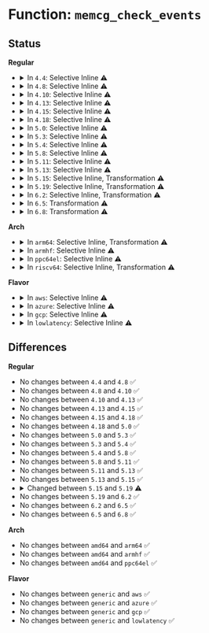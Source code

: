 # Function: <code>memcg_check_events</code>

## Status
<b>Regular</b>
<ul>
<li>
<details>
<summary>In <code>4.4</code>: Selective Inline ⚠️</summary>

```c
void memcg_check_events(struct mem_cgroup *memcg, struct page *page);
```

**Collision:** Unique Static

**Inline:** Selective

**Transformation:** False

**Instances:**

```
In mm/memcontrol.c (ffffffff811fcfe0)
Location: mm/memcontrol.c:793
Inline: True
Direct callers:
  - mm/memcontrol.c:mem_cgroup_move_account
  - mm/memcontrol.c:mem_cgroup_move_account
  - mm/memcontrol.c:uncharge_batch
  - mm/memcontrol.c:mem_cgroup_swapout
  - mm/memcontrol.c:mem_cgroup_commit_charge
```
**Symbols:**

```
ffffffff811fcfe0-ffffffff811fd266: memcg_check_events (STB_LOCAL)
```
</details>
</li>
<li>
<details>
<summary>In <code>4.8</code>: Selective Inline ⚠️</summary>

```c
void memcg_check_events(struct mem_cgroup *memcg, struct page *page);
```

**Collision:** Unique Static

**Inline:** Selective

**Transformation:** False

**Instances:**

```
In mm/memcontrol.c (ffffffff81220b20)
Location: mm/memcontrol.c:686
Inline: True
Direct callers:
  - mm/memcontrol.c:mem_cgroup_swapout
  - mm/memcontrol.c:mem_cgroup_migrate
  - mm/memcontrol.c:uncharge_batch
  - mm/memcontrol.c:mem_cgroup_commit_charge
  - mm/memcontrol.c:mem_cgroup_move_account
  - mm/memcontrol.c:mem_cgroup_move_account
```
**Symbols:**

```
ffffffff81220b20-ffffffff81220d27: memcg_check_events (STB_LOCAL)
```
</details>
</li>
<li>
<details>
<summary>In <code>4.10</code>: Selective Inline ⚠️</summary>

```c
void memcg_check_events(struct mem_cgroup *memcg, struct page *page);
```

**Collision:** Unique Static

**Inline:** Selective

**Transformation:** False

**Instances:**

```
In mm/memcontrol.c (ffffffff81233270)
Location: mm/memcontrol.c:688
Inline: True
Direct callers:
  - mm/memcontrol.c:mem_cgroup_swapout
  - mm/memcontrol.c:mem_cgroup_migrate
  - mm/memcontrol.c:uncharge_batch
  - mm/memcontrol.c:mem_cgroup_commit_charge
  - mm/memcontrol.c:mem_cgroup_move_account
  - mm/memcontrol.c:mem_cgroup_move_account
```
**Symbols:**

```
ffffffff81233270-ffffffff81233479: memcg_check_events (STB_LOCAL)
```
</details>
</li>
<li>
<details>
<summary>In <code>4.13</code>: Selective Inline ⚠️</summary>

```c
void memcg_check_events(struct mem_cgroup *memcg, struct page *page);
```

**Collision:** Unique Static

**Inline:** Selective

**Transformation:** False

**Instances:**

```
In mm/memcontrol.c (ffffffff8123eb50)
Location: mm/memcontrol.c:658
Inline: True
Direct callers:
  - mm/memcontrol.c:mem_cgroup_swapout
  - mm/memcontrol.c:mem_cgroup_migrate
  - mm/memcontrol.c:uncharge_batch
  - mm/memcontrol.c:mem_cgroup_commit_charge
  - mm/memcontrol.c:mem_cgroup_move_account
  - mm/memcontrol.c:mem_cgroup_move_account
```
**Symbols:**

```
ffffffff8123eb50-ffffffff8123ed5d: memcg_check_events (STB_LOCAL)
```
</details>
</li>
<li>
<details>
<summary>In <code>4.15</code>: Selective Inline ⚠️</summary>

```c
void memcg_check_events(struct mem_cgroup *memcg, struct page *page);
```

**Collision:** Unique Static

**Inline:** Selective

**Transformation:** False

**Instances:**

```
In mm/memcontrol.c (ffffffff8125e6d0)
Location: mm/memcontrol.c:672
Inline: True
Direct callers:
  - mm/memcontrol.c:mem_cgroup_swapout
  - mm/memcontrol.c:mem_cgroup_migrate
  - mm/memcontrol.c:uncharge_batch
  - mm/memcontrol.c:mem_cgroup_commit_charge
  - mm/memcontrol.c:mem_cgroup_move_account
  - mm/memcontrol.c:mem_cgroup_move_account
```
**Symbols:**

```
ffffffff8125e6d0-ffffffff8125e8d9: memcg_check_events (STB_LOCAL)
```
</details>
</li>
<li>
<details>
<summary>In <code>4.18</code>: Selective Inline ⚠️</summary>

```c
void memcg_check_events(struct mem_cgroup *memcg, struct page *page);
```

**Collision:** Unique Static

**Inline:** Selective

**Transformation:** False

**Instances:**

```
In mm/memcontrol.c (ffffffff812828d0)
Location: mm/memcontrol.c:643
Inline: True
Direct callers:
  - mm/memcontrol.c:mem_cgroup_swapout
  - mm/memcontrol.c:mem_cgroup_migrate
  - mm/memcontrol.c:uncharge_batch
  - mm/memcontrol.c:mem_cgroup_commit_charge
  - mm/memcontrol.c:mem_cgroup_move_account
  - mm/memcontrol.c:mem_cgroup_move_account
```
**Symbols:**

```
ffffffff812828d0-ffffffff81282add: memcg_check_events (STB_LOCAL)
```
</details>
</li>
<li>
<details>
<summary>In <code>5.0</code>: Selective Inline ⚠️</summary>

```c
void memcg_check_events(struct mem_cgroup *memcg, struct page *page);
```

**Collision:** Unique Static

**Inline:** Selective

**Transformation:** False

**Instances:**

```
In mm/memcontrol.c (ffffffff81296a70)
Location: mm/memcontrol.c:781
Inline: True
Direct callers:
  - mm/memcontrol.c:mem_cgroup_swapout
  - mm/memcontrol.c:mem_cgroup_migrate
  - mm/memcontrol.c:uncharge_batch
  - mm/memcontrol.c:mem_cgroup_commit_charge
  - mm/memcontrol.c:mem_cgroup_move_account
  - mm/memcontrol.c:mem_cgroup_move_account
```
**Symbols:**

```
ffffffff81296a70-ffffffff81296c7d: memcg_check_events (STB_LOCAL)
```
</details>
</li>
<li>
<details>
<summary>In <code>5.3</code>: Selective Inline ⚠️</summary>

```c
void memcg_check_events(struct mem_cgroup *memcg, struct page *page);
```

**Collision:** Unique Static

**Inline:** Selective

**Transformation:** False

**Instances:**

```
In mm/memcontrol.c (ffffffff812af550)
Location: mm/memcontrol.c:898
Inline: True
Direct callers:
  - mm/memcontrol.c:mem_cgroup_swapout
  - mm/memcontrol.c:mem_cgroup_migrate
  - mm/memcontrol.c:uncharge_batch
  - mm/memcontrol.c:mem_cgroup_commit_charge
  - mm/memcontrol.c:mem_cgroup_move_account
  - mm/memcontrol.c:mem_cgroup_move_account
```
**Symbols:**

```
ffffffff812af550-ffffffff812af769: memcg_check_events (STB_LOCAL)
```
</details>
</li>
<li>
<details>
<summary>In <code>5.4</code>: Selective Inline ⚠️</summary>

```c
void memcg_check_events(struct mem_cgroup *memcg, struct page *page);
```

**Collision:** Unique Static

**Inline:** Selective

**Transformation:** False

**Instances:**

```
In mm/memcontrol.c (ffffffff812c0fb0)
Location: mm/memcontrol.c:909
Inline: True
Direct callers:
  - mm/memcontrol.c:mem_cgroup_swapout
  - mm/memcontrol.c:mem_cgroup_migrate
  - mm/memcontrol.c:uncharge_batch
  - mm/memcontrol.c:mem_cgroup_commit_charge
  - mm/memcontrol.c:mem_cgroup_move_account
  - mm/memcontrol.c:mem_cgroup_move_account
```
**Symbols:**

```
ffffffff812c0fb0-ffffffff812c11c9: memcg_check_events (STB_LOCAL)
```
</details>
</li>
<li>
<details>
<summary>In <code>5.8</code>: Selective Inline ⚠️</summary>

```c
void memcg_check_events(struct mem_cgroup *memcg, struct page *page);
```

**Collision:** Unique Static

**Inline:** Selective

**Transformation:** False

**Instances:**

```
In mm/memcontrol.c (ffffffff812f8030)
Location: mm/memcontrol.c:879
Inline: True
Direct callers:
  - mm/memcontrol.c:mem_cgroup_swapout
  - mm/memcontrol.c:mem_cgroup_migrate
  - mm/memcontrol.c:uncharge_batch
  - mm/memcontrol.c:mem_cgroup_charge
  - mm/memcontrol.c:mem_cgroup_move_account
  - mm/memcontrol.c:mem_cgroup_move_account
```
**Symbols:**

```
ffffffff812f8030-ffffffff812f810b: memcg_check_events (STB_LOCAL)
```
</details>
</li>
<li>
<details>
<summary>In <code>5.11</code>: Selective Inline ⚠️</summary>

```c
void memcg_check_events(struct mem_cgroup *memcg, struct page *page);
```

**Collision:** Unique Static

**Inline:** Selective

**Transformation:** False

**Instances:**

```
In mm/memcontrol.c (ffffffff813039a0)
Location: mm/memcontrol.c:982
Inline: True
Direct callers:
  - mm/memcontrol.c:mem_cgroup_swapout
  - mm/memcontrol.c:mem_cgroup_migrate
  - mm/memcontrol.c:uncharge_batch
  - mm/memcontrol.c:mem_cgroup_charge
  - mm/memcontrol.c:mem_cgroup_move_account
  - mm/memcontrol.c:mem_cgroup_move_account
```
**Symbols:**

```
ffffffff813039a0-ffffffff81303a7b: memcg_check_events (STB_LOCAL)
```
</details>
</li>
<li>
<details>
<summary>In <code>5.13</code>: Selective Inline ⚠️</summary>

```c
void memcg_check_events(struct mem_cgroup *memcg, struct page *page);
```

**Collision:** Unique Static

**Inline:** Selective

**Transformation:** False

**Instances:**

```
In mm/memcontrol.c (ffffffff81309bf0)
Location: mm/memcontrol.c:860
Inline: True
Direct callers:
  - mm/memcontrol.c:mem_cgroup_swapout
  - mm/memcontrol.c:mem_cgroup_migrate
  - mm/memcontrol.c:uncharge_batch
  - mm/memcontrol.c:__mem_cgroup_charge
  - mm/memcontrol.c:mem_cgroup_move_account
  - mm/memcontrol.c:mem_cgroup_move_account
```
**Symbols:**

```
ffffffff81309bf0-ffffffff81309dbb: memcg_check_events (STB_LOCAL)
```
</details>
</li>
<li>
<details>
<summary>In <code>5.15</code>: Selective Inline, Transformation ⚠️</summary>

```c
void memcg_check_events(struct mem_cgroup *memcg, struct page *page);
```

**Collision:** Unique Static

**Inline:** Selective

**Transformation:** True

**Instances:**

```
In mm/memcontrol.c (ffffffff81354ab5)
Location: mm/memcontrol.c:900
Inline: True
Direct callers:
  - mm/memcontrol.c:mem_cgroup_swapout
  - mm/memcontrol.c:mem_cgroup_migrate
  - mm/memcontrol.c:uncharge_batch
  - mm/memcontrol.c:charge_memcg
  - mm/memcontrol.c:mem_cgroup_move_account
  - mm/memcontrol.c:mem_cgroup_move_account
```
**Symbols:**

```
ffffffff81354a70-ffffffff81354c84: memcg_check_events (STB_LOCAL)
ffffffff81cc27c4-ffffffff81cc2851: memcg_check_events.cold (STB_LOCAL)
```
</details>
</li>
<li>
<details>
<summary>In <code>5.19</code>: Selective Inline, Transformation ⚠️</summary>

```c
void memcg_check_events(struct mem_cgroup *memcg, int nid);
```

**Collision:** Unique Static

**Inline:** Selective

**Transformation:** True

**Instances:**

```
In mm/memcontrol.c (ffffffff813cc951)
Location: mm/memcontrol.c:879
Inline: True
Direct callers:
  - mm/memcontrol.c:mem_cgroup_swapout
  - mm/memcontrol.c:mem_cgroup_migrate
  - mm/memcontrol.c:uncharge_batch
  - mm/memcontrol.c:charge_memcg
  - mm/memcontrol.c:mem_cgroup_move_account
  - mm/memcontrol.c:mem_cgroup_move_account
```
**Symbols:**

```
ffffffff813cc8f0-ffffffff813ccb04: memcg_check_events (STB_LOCAL)
ffffffff81e74dc8-ffffffff81e74e2e: memcg_check_events.cold (STB_LOCAL)
```
</details>
</li>
<li>
<details>
<summary>In <code>6.2</code>: Selective Inline, Transformation ⚠️</summary>

```c
void memcg_check_events(struct mem_cgroup *memcg, int nid);
```

**Collision:** Unique Static

**Inline:** Selective

**Transformation:** True

**Instances:**

```
In mm/memcontrol.c (ffffffff81451e71)
Location: mm/memcontrol.c:959
Inline: True
Direct callers:
  - mm/memcontrol.c:mem_cgroup_swapout
  - mm/memcontrol.c:mem_cgroup_migrate
  - mm/memcontrol.c:uncharge_batch
  - mm/memcontrol.c:charge_memcg
  - mm/memcontrol.c:mem_cgroup_move_account
  - mm/memcontrol.c:mem_cgroup_move_account
  - mm/memcontrol.c:mem_cgroup_move_account
```
**Symbols:**

```
ffffffff81451e10-ffffffff8145201c: memcg_check_events (STB_LOCAL)
ffffffff820680bc-ffffffff82068122: memcg_check_events.cold (STB_LOCAL)
```
</details>
</li>
<li>
<details>
<summary>In <code>6.5</code>: Transformation ⚠️</summary>

```c
void memcg_check_events(struct mem_cgroup *memcg, int nid);
```

**Collision:** Unique Static

**Inline:** No

**Transformation:** True

**Instances:**

```
In mm/memcontrol.c (0)
Location: mm/memcontrol.c:984
Inline: False
Direct callers:
  - mm/memcontrol.c:mem_cgroup_swapout
  - mm/memcontrol.c:mem_cgroup_migrate
  - mm/memcontrol.c:uncharge_batch
  - mm/memcontrol.c:charge_memcg
  - mm/memcontrol.c:mem_cgroup_move_account
  - mm/memcontrol.c:mem_cgroup_move_account
  - mm/memcontrol.c:mem_cgroup_move_account
```
**Symbols:**

```
ffffffff81487250-ffffffff81487458: memcg_check_events (STB_LOCAL)
ffffffff820e79a5-ffffffff820e7a0c: memcg_check_events.cold (STB_LOCAL)
```
</details>
</li>
<li>
<details>
<summary>In <code>6.8</code>: Transformation ⚠️</summary>

```c
void memcg_check_events(struct mem_cgroup *memcg, int nid);
```

**Collision:** Unique Static

**Inline:** No

**Transformation:** True

**Instances:**

```
In mm/memcontrol.c (0)
Location: mm/memcontrol.c:1027
Inline: False
Direct callers:
  - mm/memcontrol.c:mem_cgroup_swapout
  - mm/memcontrol.c:mem_cgroup_replace_folio
  - mm/memcontrol.c:uncharge_batch
  - mm/memcontrol.c:mem_cgroup_move_account
  - mm/memcontrol.c:mem_cgroup_move_account
  - mm/memcontrol.c:mem_cgroup_move_account
  - mm/memcontrol.c:mem_cgroup_commit_charge
```
**Symbols:**

```
ffffffff814b5660-ffffffff814b5868: memcg_check_events (STB_LOCAL)
ffffffff821c465a-ffffffff821c46c1: memcg_check_events.cold (STB_LOCAL)
```
</details>
</li>
</ul>
<b>Arch</b>
<ul>
<li>
<details>
<summary>In <code>arm64</code>: Selective Inline, Transformation ⚠️</summary>

```c
void memcg_check_events(struct mem_cgroup *memcg, struct page *page);
```

**Collision:** Unique Static

**Inline:** Selective

**Transformation:** True

**Instances:**

```
In mm/memcontrol.c (ffff800010366490)
Location: mm/memcontrol.c:909
Inline: True
Direct callers:
  - mm/memcontrol.c:mem_cgroup_swapout
  - mm/memcontrol.c:mem_cgroup_migrate
  - mm/memcontrol.c:uncharge_batch
  - mm/memcontrol.c:mem_cgroup_commit_charge
  - mm/memcontrol.c:mem_cgroup_move_account
  - mm/memcontrol.c:mem_cgroup_move_account
```
**Symbols:**

```
ffff800010366490-ffff8000103666a0: memcg_check_events.part.0 (STB_LOCAL)
ffff8000103666a0-ffff8000103666f4: memcg_check_events (STB_LOCAL)
```
</details>
</li>
<li>
<details>
<summary>In <code>armhf</code>: Selective Inline ⚠️</summary>

```c
void memcg_check_events(struct mem_cgroup *memcg, struct page *page);
```

**Collision:** Unique Static

**Inline:** Selective

**Transformation:** False

**Instances:**

```
In mm/memcontrol.c (c0554eb8)
Location: mm/memcontrol.c:909
Inline: True
Direct callers:
  - mm/memcontrol.c:mem_cgroup_swapout
  - mm/memcontrol.c:mem_cgroup_migrate
  - mm/memcontrol.c:uncharge_batch
  - mm/memcontrol.c:mem_cgroup_commit_charge
```
**Symbols:**

```
c0554eb8-c0555048: memcg_check_events (STB_LOCAL)
```
</details>
</li>
<li>
<details>
<summary>In <code>ppc64el</code>: Selective Inline ⚠️</summary>

```c
void memcg_check_events(struct mem_cgroup *memcg, struct page *page);
```

**Collision:** Unique Static

**Inline:** Selective

**Transformation:** False

**Instances:**

```
In mm/memcontrol.c (c00000000044f4c0)
Location: mm/memcontrol.c:909
Inline: True
Direct callers:
  - mm/memcontrol.c:mem_cgroup_swapout
  - mm/memcontrol.c:mem_cgroup_migrate
  - mm/memcontrol.c:uncharge_batch
  - mm/memcontrol.c:mem_cgroup_commit_charge
  - mm/memcontrol.c:mem_cgroup_move_account
  - mm/memcontrol.c:mem_cgroup_move_account
```
**Symbols:**

```
c00000000044f4c0-c00000000044f75c: memcg_check_events (STB_LOCAL)
```
</details>
</li>
<li>
<details>
<summary>In <code>riscv64</code>: Selective Inline, Transformation ⚠️</summary>

**Collision:** Unique Static

**Inline:** Selective

**Transformation:** True

**Instances:**

```
In mm/memcontrol.c (ffffffe000241ef6)
Location: mm/memcontrol.c:909
Inline: True
Direct callers:
  - mm/memcontrol.c:mem_cgroup_swapout
  - mm/memcontrol.c:mem_cgroup_migrate
  - mm/memcontrol.c:uncharge_batch
  - mm/memcontrol.c:mem_cgroup_commit_charge
```
**Symbols:**

```
ffffffe000241ef6-ffffffe000242018: memcg_check_events.isra.0 (STB_LOCAL)
```
</details>
</li>
</ul>
<b>Flavor</b>
<ul>
<li>
<details>
<summary>In <code>aws</code>: Selective Inline ⚠️</summary>

```c
void memcg_check_events(struct mem_cgroup *memcg, struct page *page);
```

**Collision:** Unique Static

**Inline:** Selective

**Transformation:** False

**Instances:**

```
In mm/memcontrol.c (ffffffff812b9590)
Location: mm/memcontrol.c:909
Inline: True
Direct callers:
  - mm/memcontrol.c:mem_cgroup_swapout
  - mm/memcontrol.c:mem_cgroup_migrate
  - mm/memcontrol.c:uncharge_batch
  - mm/memcontrol.c:mem_cgroup_commit_charge
  - mm/memcontrol.c:mem_cgroup_move_account
  - mm/memcontrol.c:mem_cgroup_move_account
```
**Symbols:**

```
ffffffff812b9590-ffffffff812b97a9: memcg_check_events (STB_LOCAL)
```
</details>
</li>
<li>
<details>
<summary>In <code>azure</code>: Selective Inline ⚠️</summary>

```c
void memcg_check_events(struct mem_cgroup *memcg, struct page *page);
```

**Collision:** Unique Static

**Inline:** Selective

**Transformation:** False

**Instances:**

```
In mm/memcontrol.c (ffffffff812aa820)
Location: mm/memcontrol.c:909
Inline: True
Direct callers:
  - mm/memcontrol.c:mem_cgroup_swapout
  - mm/memcontrol.c:mem_cgroup_migrate
  - mm/memcontrol.c:uncharge_batch
  - mm/memcontrol.c:mem_cgroup_commit_charge
  - mm/memcontrol.c:mem_cgroup_move_account
  - mm/memcontrol.c:mem_cgroup_move_account
```
**Symbols:**

```
ffffffff812aa820-ffffffff812aaa39: memcg_check_events (STB_LOCAL)
```
</details>
</li>
<li>
<details>
<summary>In <code>gcp</code>: Selective Inline ⚠️</summary>

```c
void memcg_check_events(struct mem_cgroup *memcg, struct page *page);
```

**Collision:** Unique Static

**Inline:** Selective

**Transformation:** False

**Instances:**

```
In mm/memcontrol.c (ffffffff812b73a0)
Location: mm/memcontrol.c:909
Inline: True
Direct callers:
  - mm/memcontrol.c:mem_cgroup_swapout
  - mm/memcontrol.c:mem_cgroup_migrate
  - mm/memcontrol.c:uncharge_batch
  - mm/memcontrol.c:mem_cgroup_commit_charge
  - mm/memcontrol.c:mem_cgroup_move_account
  - mm/memcontrol.c:mem_cgroup_move_account
```
**Symbols:**

```
ffffffff812b73a0-ffffffff812b75b9: memcg_check_events (STB_LOCAL)
```
</details>
</li>
<li>
<details>
<summary>In <code>lowlatency</code>: Selective Inline ⚠️</summary>

```c
void memcg_check_events(struct mem_cgroup *memcg, struct page *page);
```

**Collision:** Unique Static

**Inline:** Selective

**Transformation:** False

**Instances:**

```
In mm/memcontrol.c (ffffffff812c7c80)
Location: mm/memcontrol.c:909
Inline: True
Direct callers:
  - mm/memcontrol.c:mem_cgroup_swapout
  - mm/memcontrol.c:mem_cgroup_migrate
  - mm/memcontrol.c:uncharge_batch
  - mm/memcontrol.c:mem_cgroup_commit_charge
  - mm/memcontrol.c:mem_cgroup_move_account
  - mm/memcontrol.c:mem_cgroup_move_account
```
**Symbols:**

```
ffffffff812c7c80-ffffffff812c7e99: memcg_check_events (STB_LOCAL)
```
</details>
</li>
</ul>

## Differences
<b>Regular</b>
<ul>
<li>
No changes between <code>4.4</code> and <code>4.8</code> ✅
</li>
<li>
No changes between <code>4.8</code> and <code>4.10</code> ✅
</li>
<li>
No changes between <code>4.10</code> and <code>4.13</code> ✅
</li>
<li>
No changes between <code>4.13</code> and <code>4.15</code> ✅
</li>
<li>
No changes between <code>4.15</code> and <code>4.18</code> ✅
</li>
<li>
No changes between <code>4.18</code> and <code>5.0</code> ✅
</li>
<li>
No changes between <code>5.0</code> and <code>5.3</code> ✅
</li>
<li>
No changes between <code>5.3</code> and <code>5.4</code> ✅
</li>
<li>
No changes between <code>5.4</code> and <code>5.8</code> ✅
</li>
<li>
No changes between <code>5.8</code> and <code>5.11</code> ✅
</li>
<li>
No changes between <code>5.11</code> and <code>5.13</code> ✅
</li>
<li>
No changes between <code>5.13</code> and <code>5.15</code> ✅
</li>
<li>
<details>
<summary>Changed between <code>5.15</code> and <code>5.19</code> ⚠️</summary>
<ul>
<li>
<b>Param added. </b>
<code>int nid</code>
</li>
<li>
<b>Param removed. </b>
<code>struct page *page</code>
</li>
</ul>
</details>
</li>
<li>
No changes between <code>5.19</code> and <code>6.2</code> ✅
</li>
<li>
No changes between <code>6.2</code> and <code>6.5</code> ✅
</li>
<li>
No changes between <code>6.5</code> and <code>6.8</code> ✅
</li>
</ul>
<b>Arch</b>
<ul>
<li>
No changes between <code>amd64</code> and <code>arm64</code> ✅
</li>
<li>
No changes between <code>amd64</code> and <code>armhf</code> ✅
</li>
<li>
No changes between <code>amd64</code> and <code>ppc64el</code> ✅
</li>
</ul>
<b>Flavor</b>
<ul>
<li>
No changes between <code>generic</code> and <code>aws</code> ✅
</li>
<li>
No changes between <code>generic</code> and <code>azure</code> ✅
</li>
<li>
No changes between <code>generic</code> and <code>gcp</code> ✅
</li>
<li>
No changes between <code>generic</code> and <code>lowlatency</code> ✅
</li>
</ul>
